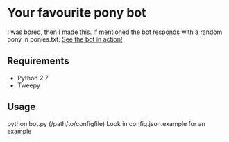 # Your favourite pony bot

I was bored, then I made this. If mentioned the bot responds with a random pony in ponies.txt.
[See the bot in action!](https://twitter.com/YourFavPonyBot)

## Requirements
* Python 2.7
* Tweepy

## Usage

python bot.py (/path/to/configfile)
Look in config.json.example for an example
